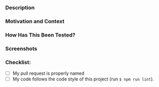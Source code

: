 <!-- If you're unsure about any of these, don't hesitate to ask. We're here to help! -->
<!-- Please start by naming your pull request properly e.g. "Add Google Tasks to Todo providers". -->

### Description
<!-- Describe your changes in detail. -->

### Motivation and Context
<!-- Why is this change required? What problem does it solve? -->
<!--- If it fixes an open issue, please link to the issue here. -->

### How Has This Been Tested?
<!-- Please describe in detail how you tested your changes. -->
<!-- Include details of your testing environment, tests ran to see how. -->
<!-- your change affects other areas of the code, etc. -->

### Screenshots
<!-- Remove section if this does not apply. -->

### Checklist:
<!-- Go over all the following points, and put an `x` in all the boxes that apply. -->
- [ ] My pull request is properly named
- [ ] My code follows the code style of this project (run `$ npm run lint`).